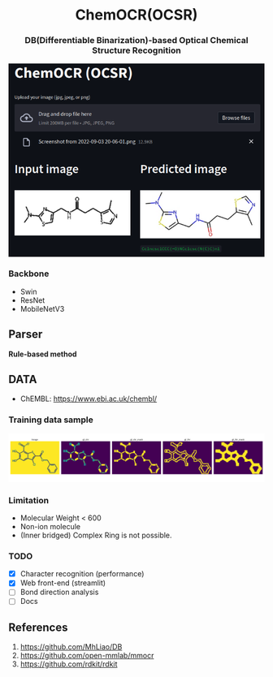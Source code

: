<h1 align="center">
ChemOCR(OCSR)
</h1>

<h3 align="center">
DB(Differentiable Binarization)-based Optical Chemical Structure Recognition  
</h3> 

<img src="data/demo_image.png" align="center">

### Backbone

- Swin
- ResNet
- MobileNetV3

## Parser
**Rule-based method**

## DATA

- ChEMBL: https://www.ebi.ac.uk/chembl/

### Training data sample
<img src="data/sample_data.png">

### Limitation
- Molecular Weight < 600
- Non-ion molecule
- (Inner bridged) Complex Ring is not possible.

### TODO
- [x] Character recognition (performance)
- [x] Web front-end (streamlit)
- [ ] Bond direction analysis
- [ ] Docs

## References

1. https://github.com/MhLiao/DB
2. https://github.com/open-mmlab/mmocr
3. https://github.com/rdkit/rdkit
